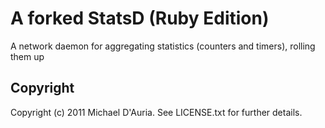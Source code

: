 A forked StatsD (Ruby Edition)
=====================
A network daemon for aggregating statistics (counters and timers), rolling them up

Copyright
---------

Copyright (c) 2011 Michael D'Auria. See LICENSE.txt for
further details.
